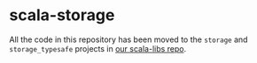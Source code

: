 # scala-storage

All the code in this repository has been moved to the `storage` and `storage_typesafe` projects in [our scala-libs repo](https://github.com/wellcomecollection/scala-libs).
